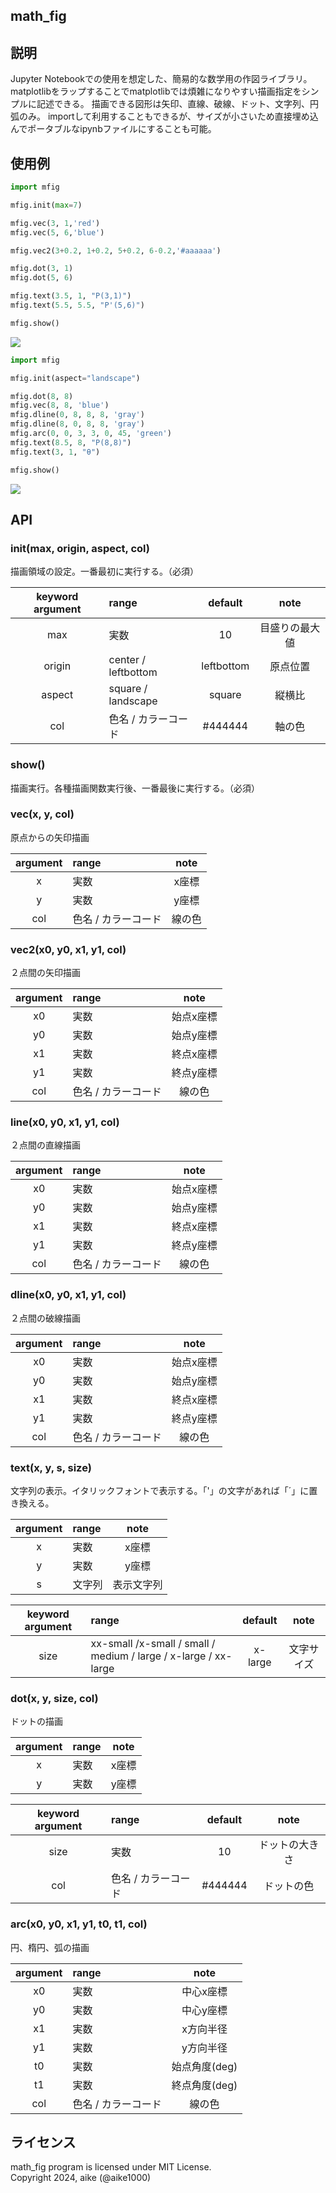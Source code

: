 math_fig
---

## 説明
Jupyter Notebookでの使用を想定した、簡易的な数学用の作図ライブラリ。  
matplotlibをラップすることでmatplotlibでは煩雑になりやすい描画指定をシンプルに記述できる。
描画できる図形は矢印、直線、破線、ドット、文字列、円弧のみ。
importして利用することもできるが、サイズが小さいため直接埋め込んでポータブルなipynbファイルにすることも可能。

## 使用例

```python
import mfig

mfig.init(max=7)

mfig.vec(3, 1,'red')
mfig.vec(5, 6,'blue')

mfig.vec2(3+0.2, 1+0.2, 5+0.2, 6-0.2,'#aaaaaa')

mfig.dot(3, 1)
mfig.dot(5, 6)

mfig.text(3.5, 1, "P(3,1)")
mfig.text(5.5, 5.5, "P'(5,6)")

mfig.show()
```
![](example1.png)



```python
import mfig

mfig.init(aspect="landscape")

mfig.dot(8, 8)
mfig.vec(8, 8, 'blue')
mfig.dline(0, 8, 8, 8, 'gray')
mfig.dline(8, 0, 8, 8, 'gray')
mfig.arc(0, 0, 3, 3, 0, 45, 'green')
mfig.text(8.5, 8, "P(8,8)")
mfig.text(3, 1, "θ")

mfig.show()
```
![](example2.png)



## API

### init(max, origin, aspect, col)
描画領域の設定。一番最初に実行する。（必須）

| keyword argument | range               | default    | note           |
|:----------------:|:--------------------|:----------:|:--------------:|
|  max             | 実数                | 10         | 目盛りの最大値 |
|  origin          | center / leftbottom | leftbottom | 原点位置       |
|  aspect          | square / landscape  | square     | 縦横比         |
|  col             | 色名 / カラーコード | #444444    | 軸の色         |

### show()
描画実行。各種描画関数実行後、一番最後に実行する。（必須）

### vec(x, y, col)  
原点からの矢印描画

| argument | range               | note     |
|:--------:|:--------------------|:--------:|
|  x       | 実数                | x座標    |
|  y       | 実数                | y座標    |
|  col     | 色名 / カラーコード | 線の色   |

### vec2(x0, y0, x1, y1, col)  
２点間の矢印描画

| argument | range               | note      |
|:--------:|:--------------------|:---------:|
|  x0      | 実数                | 始点x座標 |
|  y0      | 実数                | 始点y座標 |
|  x1      | 実数                | 終点x座標 |
|  y1      | 実数                | 終点y座標 |
|  col     | 色名 / カラーコード | 線の色    |


### line(x0, y0, x1, y1, col)
２点間の直線描画

| argument | range               | note      |
|:--------:|:--------------------|:---------:|
|  x0      | 実数                | 始点x座標 |
|  y0      | 実数                | 始点y座標 |
|  x1      | 実数                | 終点x座標 |
|  y1      | 実数                | 終点y座標 |
|  col     | 色名 / カラーコード | 線の色    |

### dline(x0, y0, x1, y1, col)
２点間の破線描画

| argument | range               | note      |
|:--------:|:--------------------|:---------:|
|  x0      | 実数                | 始点x座標 |
|  y0      | 実数                | 始点y座標 |
|  x1      | 実数                | 終点x座標 |
|  y1      | 実数                | 終点y座標 |
|  col     | 色名 / カラーコード | 線の色    |

### text(x, y, s, size)
文字列の表示。イタリックフォントで表示する。「'」の文字があれば「´」に置き換える。

| argument | range    | note       |
|:--------:|:---------|:----------:|
|  x       | 実数     | x座標      |
|  y       | 実数     | y座標      |
|  s       | 文字列   | 表示文字列 |

| keyword argument | range                                                           | default | note       |
|:----------------:|:----------------------------------------------------------------|:-------:|:----------:|
|  size            | xx-small /x-small / small / medium / large / x-large / xx-large | x-large | 文字サイズ |

### dot(x, y, size, col)
ドットの描画

| argument | range    | note     |
|:--------:|:---------|:--------:|
|  x       | 実数     | x座標    |
|  y       | 実数     | y座標    |

| keyword argument | range               | default | note           |
|:----------------:|:--------------------|:-------:|:--------------:|
|  size            | 実数                | 10      | ドットの大きさ |
|  col             | 色名 / カラーコード | #444444 | ドットの色     |

### arc(x0, y0, x1, y1, t0, t1, col)
円、楕円、弧の描画

| argument | range               | note          |
|:--------:|:--------------------|:-------------:|
|  x0      | 実数                | 中心x座標     |
|  y0      | 実数                | 中心y座標     |
|  x1      | 実数                | x方向半径     |
|  y1      | 実数                | y方向半径     |
|  t0      | 実数                | 始点角度(deg) |
|  t1      | 実数                | 終点角度(deg) |
|  col     | 色名 / カラーコード | 線の色        |


## ライセンス
math_fig program is licensed under MIT License.  
Copyright 2024, aike (@aike1000)  
